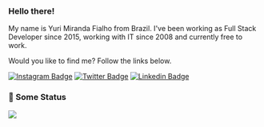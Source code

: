 ### Hello there!

My name is Yuri Miranda Fialho from Brazil. I've been working as Full Stack Developer since 2015, working with IT since 2008 and currently free to work.

Would you like to find me? Follow the links below.

[![Instagram Badge](https://img.shields.io/badge/Instagram-E4405F?style=flat-square&logo=instagram&labelColor=FF0000&logoColor=white&link=https://instagram.com/mirandafialho)](https://instagram.com/mirandafialho)
[![Twitter Badge](https://img.shields.io/badge/-Twitter-1ca0f1?style=flat-square&labelColor=1ca0f1&logo=twitter&logoColor=white&link=https://twitter.com/mirandafialho)](https://twitter.com/mirandafialho)
[![Linkedin Badge](https://img.shields.io/badge/-LinkedIn-blue?style=flat-square&logo=Linkedin&logoColor=white&link=https://www.linkedin.com/in/mirandafialho)](https://www.linkedin.com/in/mirandafialho)

### 🚀 Some Status

<img src="https://github-readme-stats.vercel.app/api?username=mirandafialho&hide=issues&count_private=true&show_icons=true&theme=tokyonight" />
